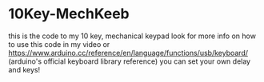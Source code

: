 # 10Key-MechKeeb
this is the code to my 10 key, mechanical keypad
look for more info on how to use this code in my video or https://www.arduino.cc/reference/en/language/functions/usb/keyboard/ (arduino's official keyboard library reference)
you can set your own delay and keys!
